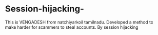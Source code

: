 # Session-hijacking-
This is VENGADESH from natchiyarkoil tamilnadu. Developed a method to make harder for scammers to steal accounts. By session hijacking
